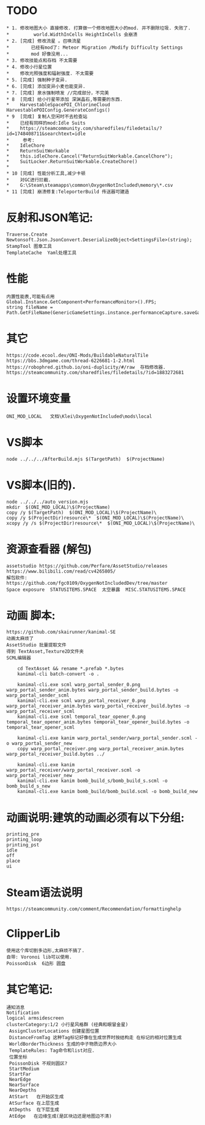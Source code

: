 # TODO
 
	* 1. 修改地图大小 直接修改. 打算做一个修改地图大小的mod. 并不删除垃圾. 失败了.
	*         world.WidthInCells HeightInCells 会崩溃
	* 2. [完成] 修改流星 。召唤流星
	*        已经有mod了: Meteor Migration /Modify Difficulty Settings
	*        mod 好像没用...
	* 3. 修改技能点和存档 不太需要
	* 4. 修改小行星位置  
	*    修改光照强度和辐射强度. 不太需要
	* 5. [完成] 强制种子变异.  
	* 6. [完成] 添加变异小麦也能变异.   
	* 7. [完成] 泉水强制喷发 //完成部分，不完美
	* 8  [完成] 给小行星带添加 深渊晶石,等需要的东西. 
	*    HarvestableSpacePOI_ChlorineCloud  	 HarvestablePOIConfig.GenerateConfigs()
	* 9  [完成] 复制人空闲时不去检查站  
	*	 已经有同样的mod:Idle Suits
	*	 https://steamcommunity.com/sharedfiles/filedetails/?id=1748408711&searchtext=idle
	*     参考:
	*	 IdleChore
	*	 ReturnSuitWorkable
	*	 this.idleChore.Cancel("ReturnSuitWorkable.CancelChore");
	*	 SuitLocker.ReturnSuitWorkable.CreateChore()
	*
	* 10 [完成] 性能分析工具,减少卡顿
	*	 对GC进行拦截.
	*	 G:\Steam\steamapps\common\OxygenNotIncluded\memory\*.csv
	* 11 [完成] 崩溃修复:TeleporterBuild 传送器可建造
# 反射和JSON笔记:
	Traverse.Create 
    Newtonsoft.Json.JsonConvert.DeserializeObject<SettingsFile>(string);
	StampTool 图章工具
	TemplateCache  Yaml处理工具
# 性能
	内置性能表,可能有点用
	Global.Instance.GetComponent<PerformanceMonitor>().FPS;
	string fileName = Path.GetFileName(GenericGameSettings.instance.performanceCapture.saveGame);
# 其它
	https://code.ecool.dev/ONI-Mods/BuildableNaturalTile
	https://bbs.3dmgame.com/thread-6226681-1-2.html
	https://robophred.github.io/oni-duplicity/#/raw  存档修改器.
	https://steamcommunity.com/sharedfiles/filedetails/?id=1883272681

# 设置环境变量
	ONI_MOD_LOCAL   文档\Klei\OxygenNotIncluded\mods\local

# VS脚本
	node ../../../AfterBuild.mjs $(TargetPath)  $(ProjectName)

# VS脚本(旧的).
	node ../../../auto_version.mjs
	mkdir  $(ONI_MOD_LOCAL)\$(ProjectName)
	copy /y $(TargetPath)  $(ONI_MOD_LOCAL)\$(ProjectName)\
	copy /y $(ProjectDir)resource\*  $(ONI_MOD_LOCAL)\$(ProjectName)\
	xcopy /y /s $(ProjectDir)resource\*  $(ONI_MOD_LOCAL)\$(ProjectName)\
# 资源查看器 (解包)
	assetstudio https://github.com/Perfare/AssetStudio/releases
	https://www.bilibili.com/read/cv4265805/
	解包软件:
	https://github.com/fgc0109/OxygenNotIncludedDev/tree/master
	Space exposure  STATUSITEMS.SPACE  太空暴露  MISC.STATUSITEMS.SPACE
# 动画 脚本:
	https://github.com/skairunner/kanimal-SE
	动画太麻烦了
	AssetStudio 批量提取文件
	得到 TextAsset,Texture2D文件夹
	SCML编辑器
```
	cd TextAsset && rename *.prefab *.bytes 
	kanimal-cli batch-convert -o .
 
	kanimal-cli.exe scml warp_portal_sender_0.png warp_portal_sender_anim.bytes warp_portal_sender_build.bytes -o warp_portal_sender_scml
	kanimal-cli.exe scml warp_portal_receiver_0.png warp_portal_receiver_anim.bytes warp_portal_receiver_build.bytes -o warp_portal_receiver_scml
	kanimal-cli.exe scml temporal_tear_opener_0.png temporal_tear_opener_anim.bytes temporal_tear_opener_build.bytes -o temporal_tear_opener_scml

	kanimal-cli.exe kanim warp_portal_sender/warp_portal_sender.scml -o warp_portal_sender_new
	copy warp_portal_receiver.png warp_portal_receiver_anim.bytes warp_portal_receiver_build.bytes ../

	kanimal-cli.exe kanim warp_portal_receiver/warp_portal_receiver.scml -o warp_portal_receiver_new
	kanimal-cli.exe kanim bomb_build_s/bomb_build_s.scml -o bomb_build_s_new
	kanimal-cli.exe kanim bomb_build/bomb_build.scml -o bomb_build_new
```
# 动画说明:建筑的动画必须有以下分组:
	printing_pre
	printing_loop
	printing_pst
	idle
	off
	place
	ui

# Steam语法说明
	https://steamcommunity.com/comment/Recommendation/formattinghelp
# ClipperLib 
	使用这个库切割多边形,太麻烦不搞了.
	自带: Voronoi lib可以使用.
	PoissonDisk  6边形 圆盘

# 其它笔记:
	通知消息
	Notification
	logical armsidescreen
	clusterCategory:1/2 小行星风格群 (经典和眼冒金星)
	 AssignClusterLocations 创建星图位置
	 DistanceFromTag 这种Tag标记好像在生成世界时按结构走 在标记的相对位置生成
	 WorldBorderThickness 生成的中子物质边界大小
	 TemplateRules: Tag命令和list对应. 
	 位置坐标
	 PoissonDisk 不规则圆区?
	 StartMedium
	 StartFar
	 NearEdge
	 NearSurface
	 NearDepths 
	 AtStart   在开始区生成
	 AtSurface 在上层生成
	 AtDepths  在下层生成
	 AtEdge   在边缘生成(是区块边还是地图边不清)
 

